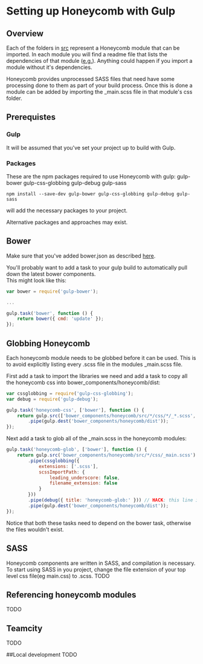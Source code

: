 # Setting up Honeycomb with Gulp
## Overview
Each of the folders in [src](src) represent a Honeycomb module that can be imported.
In each module you will find a readme file that lists the dependencies of that module ([e.g.](src/base/README)).  Anything could happen if you import a module without it's dependencies.

Honeycomb provides unprocessed SASS files that need have some processing done to them as part of your build process.
Once this is done a module can be added by importing the _main.scss file in that module's css folder.

## Prerequistes
### Gulp
It will be assumed that you've set your project up to build with Gulp.

### Packages
These are the npm packages required to use Honeycomb with gulp: 
gulp-bower
gulp-css-globbing
gulp-debug
gulp-sass

```
npm install --save-dev gulp-bower gulp-css-globbing gulp-debug gulp-sass
```
will add the necessary packages to your project.

Alternative packages and approaches may exist.

## Bower
Make sure that you've added bower.json as described [here](README.md#getting-honeycomb-into-your-project).

You'll probably want to add a task to your gulp build to automatically pull down the latest bower components.  
This might look like this:
```JavaScript
var bower = require('gulp-bower');

...

gulp.task('bower', function () {
    return bower({ cmd: 'update' });
});
```

## Globbing Honeycomb
Each honeycomb module needs to be globbed before it can be used.  This is to avoid explicitly listing every .scss file in the modules _main.scss file.

First add a task to import the libraries we need and add a task to copy all the honeycomb css into bower_components/honeycomb/dist:
```JavaScript
var cssglobbing = require('gulp-css-globbing');
var debug = require('gulp-debug');

gulp.task('honeycomb-css', ['bower'], function () {
    return gulp.src(['bower_components/honeycomb/src/*/css/*/_*.scss', 'bower_components/honeycomb/src/*/vendor/**/*.scss'])
        .pipe(gulp.dest('bower_components/honeycomb/dist'));
});
```

Next add a task to glob all of the _main.scss in the honeycomb modules:
```JavaScript
gulp.task('honeycomb-glob', ['bower'], function () {
    return gulp.src('bower_components/honeycomb/src/*/css/_main.scss')
        .pipe(cssglobbing({
            extensions: ['.scss'],
            scssImportPath: {
                leading_underscore: false,
                filename_extension: false
            }
        }))
        .pipe(debug({ title: 'honeycomb-glob:' })) // HACK: this line is needed otherwise not all of the files get copied :@
        .pipe(gulp.dest('bower_components/honeycomb/dist'));
});
```
Notice that both these tasks need to depend on the bower task, otherwise the files wouldn't exist.

## SASS
Honeycomb components are written in SASS, and compilation is necessary.
To start using SASS in you project, change the file extension of your top level css file(eg main.css) to .scss.
TODO

## Referencing honeycomb modules
TODO
## Teamcity
TODO

##Local development
TODO
